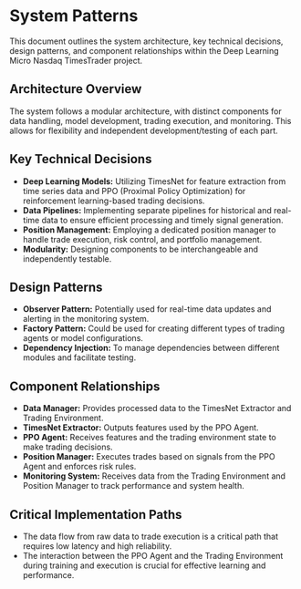 # System Patterns

This document outlines the system architecture, key technical decisions, design patterns, and component relationships within the Deep Learning Micro Nasdaq TimesTrader project.

## Architecture Overview

The system follows a modular architecture, with distinct components for data handling, model development, trading execution, and monitoring. This allows for flexibility and independent development/testing of each part.

## Key Technical Decisions

- **Deep Learning Models:** Utilizing TimesNet for feature extraction from time series data and PPO (Proximal Policy Optimization) for reinforcement learning-based trading decisions.
- **Data Pipelines:** Implementing separate pipelines for historical and real-time data to ensure efficient processing and timely signal generation.
- **Position Management:** Employing a dedicated position manager to handle trade execution, risk control, and portfolio management.
- **Modularity:** Designing components to be interchangeable and independently testable.

## Design Patterns

- **Observer Pattern:** Potentially used for real-time data updates and alerting in the monitoring system.
- **Factory Pattern:** Could be used for creating different types of trading agents or model configurations.
- **Dependency Injection:** To manage dependencies between different modules and facilitate testing.

## Component Relationships

- **Data Manager:** Provides processed data to the TimesNet Extractor and Trading Environment.
- **TimesNet Extractor:** Outputs features used by the PPO Agent.
- **PPO Agent:** Receives features and the trading environment state to make trading decisions.
- **Position Manager:** Executes trades based on signals from the PPO Agent and enforces risk rules.
- **Monitoring System:** Receives data from the Trading Environment and Position Manager to track performance and system health.

## Critical Implementation Paths

- The data flow from raw data to trade execution is a critical path that requires low latency and high reliability.
- The interaction between the PPO Agent and the Trading Environment during training and execution is crucial for effective learning and performance.
